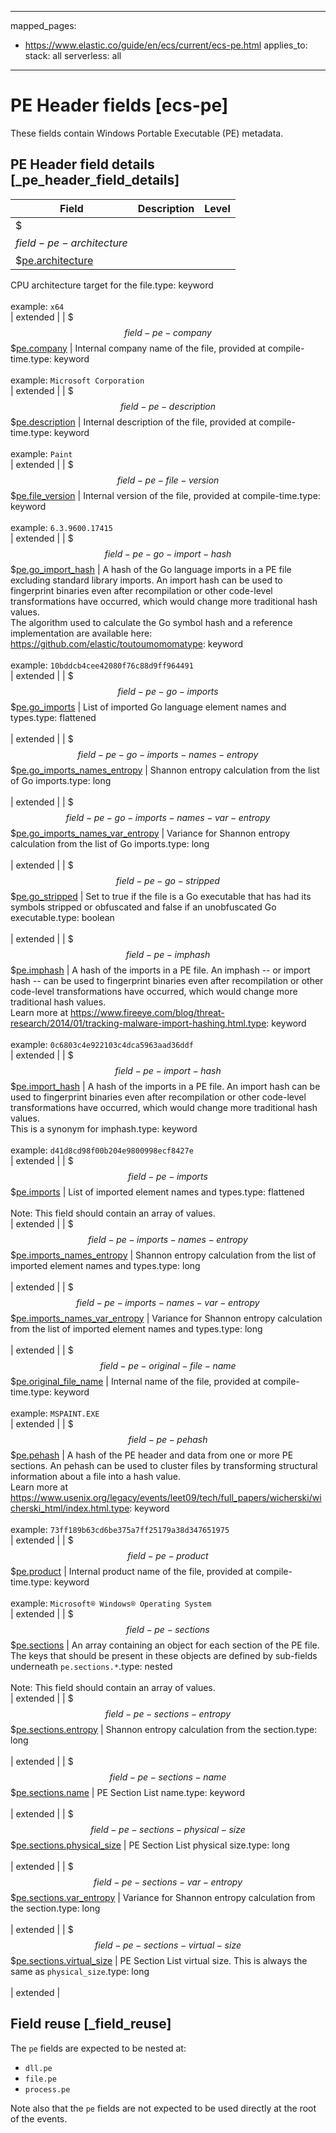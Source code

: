 <!-- This file is automatically generated. Don't edit it manually! -->
---
mapped_pages:
  - https://www.elastic.co/guide/en/ecs/current/ecs-pe.html
applies_to:
  stack: all
  serverless: all
---

# PE Header fields [ecs-pe]

These fields contain Windows Portable Executable (PE) metadata.

## PE Header field details [_pe_header_field_details]

| Field | Description | Level |
| --- | --- | --- |
| $$$field-pe-architecture$$$[pe.architecture](#field-pe-architecture) |
CPU architecture target for the file.type: keyword<br><br>
example: `x64`<br> | extended |
| $$$field-pe-company$$$[pe.company](#field-pe-company) |
Internal company name of the file, provided at compile-time.type: keyword<br><br>
example: `Microsoft Corporation`<br> | extended |
| $$$field-pe-description$$$[pe.description](#field-pe-description) |
Internal description of the file, provided at compile-time.type: keyword<br><br>
example: `Paint`<br> | extended |
| $$$field-pe-file-version$$$[pe.file_version](#field-pe-file-version) |
Internal version of the file, provided at compile-time.type: keyword<br><br>
example: `6.3.9600.17415`<br> | extended |
| $$$field-pe-go-import-hash$$$[pe.go_import_hash](#field-pe-go-import-hash) |
A hash of the Go language imports in a PE file excluding standard library imports. An import hash can be used to fingerprint binaries even after recompilation or other code-level transformations have occurred, which would change more traditional hash values.<br>The algorithm used to calculate the Go symbol hash and a reference implementation are available here: https://github.com/elastic/toutoumomomatype: keyword<br><br>
example: `10bddcb4cee42080f76c88d9ff964491`<br> | extended |
| $$$field-pe-go-imports$$$[pe.go_imports](#field-pe-go-imports) |
List of imported Go language element names and types.type: flattened<br><br>
 | extended |
| $$$field-pe-go-imports-names-entropy$$$[pe.go_imports_names_entropy](#field-pe-go-imports-names-entropy) |
Shannon entropy calculation from the list of Go imports.type: long<br><br>
 | extended |
| $$$field-pe-go-imports-names-var-entropy$$$[pe.go_imports_names_var_entropy](#field-pe-go-imports-names-var-entropy) |
Variance for Shannon entropy calculation from the list of Go imports.type: long<br><br>
 | extended |
| $$$field-pe-go-stripped$$$[pe.go_stripped](#field-pe-go-stripped) |
Set to true if the file is a Go executable that has had its symbols stripped or obfuscated and false if an unobfuscated Go executable.type: boolean<br><br>
 | extended |
| $$$field-pe-imphash$$$[pe.imphash](#field-pe-imphash) |
A hash of the imports in a PE file. An imphash -- or import hash -- can be used to fingerprint binaries even after recompilation or other code-level transformations have occurred, which would change more traditional hash values.<br>Learn more at https://www.fireeye.com/blog/threat-research/2014/01/tracking-malware-import-hashing.html.type: keyword<br><br>
example: `0c6803c4e922103c4dca5963aad36ddf`<br> | extended |
| $$$field-pe-import-hash$$$[pe.import_hash](#field-pe-import-hash) |
A hash of the imports in a PE file. An import hash can be used to fingerprint binaries even after recompilation or other code-level transformations have occurred, which would change more traditional hash values.<br>This is a synonym for imphash.type: keyword<br><br>
example: `d41d8cd98f00b204e9800998ecf8427e`<br> | extended |
| $$$field-pe-imports$$$[pe.imports](#field-pe-imports) |
List of imported element names and types.type: flattened<br><br>
Note: This field should contain an array of values.<br>
 | extended |
| $$$field-pe-imports-names-entropy$$$[pe.imports_names_entropy](#field-pe-imports-names-entropy) |
Shannon entropy calculation from the list of imported element names and types.type: long<br><br>
 | extended |
| $$$field-pe-imports-names-var-entropy$$$[pe.imports_names_var_entropy](#field-pe-imports-names-var-entropy) |
Variance for Shannon entropy calculation from the list of imported element names and types.type: long<br><br>
 | extended |
| $$$field-pe-original-file-name$$$[pe.original_file_name](#field-pe-original-file-name) |
Internal name of the file, provided at compile-time.type: keyword<br><br>
example: `MSPAINT.EXE`<br> | extended |
| $$$field-pe-pehash$$$[pe.pehash](#field-pe-pehash) |
A hash of the PE header and data from one or more PE sections. An pehash can be used to cluster files by transforming structural information about a file into a hash value.<br>Learn more at https://www.usenix.org/legacy/events/leet09/tech/full_papers/wicherski/wicherski_html/index.html.type: keyword<br><br>
example: `73ff189b63cd6be375a7ff25179a38d347651975`<br> | extended |
| $$$field-pe-product$$$[pe.product](#field-pe-product) |
Internal product name of the file, provided at compile-time.type: keyword<br><br>
example: `Microsoft® Windows® Operating System`<br> | extended |
| $$$field-pe-sections$$$[pe.sections](#field-pe-sections) |
An array containing an object for each section of the PE file.<br>The keys that should be present in these objects are defined by sub-fields underneath `pe.sections.*`.type: nested<br><br>
Note: This field should contain an array of values.<br>
 | extended |
| $$$field-pe-sections-entropy$$$[pe.sections.entropy](#field-pe-sections-entropy) |
Shannon entropy calculation from the section.type: long<br><br>
 | extended |
| $$$field-pe-sections-name$$$[pe.sections.name](#field-pe-sections-name) |
PE Section List name.type: keyword<br><br>
 | extended |
| $$$field-pe-sections-physical-size$$$[pe.sections.physical_size](#field-pe-sections-physical-size) |
PE Section List physical size.type: long<br><br>
 | extended |
| $$$field-pe-sections-var-entropy$$$[pe.sections.var_entropy](#field-pe-sections-var-entropy) |
Variance for Shannon entropy calculation from the section.type: long<br><br>
 | extended |
| $$$field-pe-sections-virtual-size$$$[pe.sections.virtual_size](#field-pe-sections-virtual-size) |
PE Section List virtual size. This is always the same as `physical_size`.type: long<br><br>
 | extended |

## Field reuse [_field_reuse]

The `pe` fields are expected to be nested at:

* `dll.pe`
* `file.pe`
* `process.pe`

Note also that the `pe` fields are not expected to be used directly at the root of the events.
